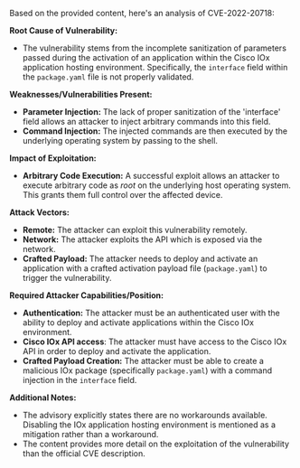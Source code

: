 Based on the provided content, here's an analysis of CVE-2022-20718:

**Root Cause of Vulnerability:**

- The vulnerability stems from the incomplete sanitization of parameters passed during the activation of an application within the Cisco IOx application hosting environment. Specifically, the `interface` field within the `package.yaml` file is not properly validated.

**Weaknesses/Vulnerabilities Present:**

- **Parameter Injection:** The lack of proper sanitization of the 'interface' field allows an attacker to inject arbitrary commands into this field.
- **Command Injection:** The injected commands are then executed by the underlying operating system by passing to the shell.

**Impact of Exploitation:**

- **Arbitrary Code Execution:** A successful exploit allows an attacker to execute arbitrary code as *root* on the underlying host operating system. This grants them full control over the affected device.

**Attack Vectors:**

- **Remote:** The attacker can exploit this vulnerability remotely.
- **Network:** The attacker exploits the API which is exposed via the network.
- **Crafted Payload:** The attacker needs to deploy and activate an application with a crafted activation payload file (`package.yaml`) to trigger the vulnerability.

**Required Attacker Capabilities/Position:**

- **Authentication:** The attacker must be an authenticated user with the ability to deploy and activate applications within the Cisco IOx environment.
- **Cisco IOx API access**: The attacker must have access to the Cisco IOx API in order to deploy and activate the application.
- **Crafted Payload Creation:** The attacker must be able to create a malicious IOx package (specifically `package.yaml`) with a command injection in the `interface` field.

**Additional Notes:**

- The advisory explicitly states there are no workarounds available. Disabling the IOx application hosting environment is mentioned as a mitigation rather than a workaround.
- The content provides more detail on the exploitation of the vulnerability than the official CVE description.